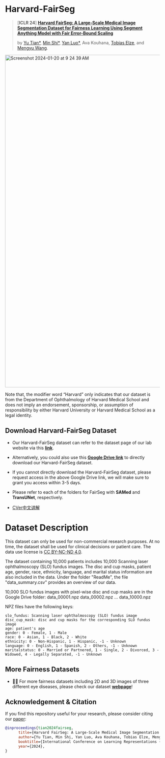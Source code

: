 # Harvard-FairSeg
> [**ICLR 24**] [**Harvard FairSeg: A Large-Scale Medical Image Segmentation Dataset for Fairness Learning Using Segment Anything Model with Fair Error-Bound Scaling**](https://arxiv.org/pdf/2311.02189.pdf)
>
> by [Yu Tian*](https://yutianyt.com/), [Min Shi*](https://shiminxst.github.io/index.html), [Yan Luo*](https://luoyan407.github.io/), Ava Kouhana, [Tobias Elze](http://www.tobias-elze.de/), and [Mengyu Wang](https://ophai.hms.harvard.edu/team/dr-wang/).
>
<img width="1081" alt="Screenshot 2024-01-20 at 9 24 39 AM" src="https://github.com/Harvard-Ophthalmology-AI-Lab/Harvard-FairSeg/assets/19222962/176cd0d2-f3ec-4ac2-a0cb-65d66574f25b">

Note that, the modifier word “Harvard” only indicates that our dataset is from the Department of Ophthalmology of Harvard Medical School and does not imply an endorsement, sponsorship, or assumption of responsibility by either Harvard University or Harvard Medical School as a legal identity.

## Download Harvard-FairSeg Dataset
* Our Harvard-FairSeg dataset can refer to the dataset page of our lab website via this [**link**](https://ophai.hms.harvard.edu/datasets/harvard-fairseg10k/).

* Alternatively, you could also use this [**Google Drive link**](https://drive.google.com/drive/u/1/folders/1tyhEhYHR88gFkVzLkJI4gE1BoOHoHdWZ) to directly download our Harvard-FairSeg dataset.

* If you cannot directly download the Harvard-FairSeg dataset, please request access in the above Google Drive link, we will make sure to grant you access within 3-5 days. 

* Please refer to each of the folders for FairSeg with **SAMed** and **TransUNet**, respectively. 

* [CVer中文讲解](https://zhuanlan.zhihu.com/p/680169908)

  
# Dataset Description

This dataset can only be used for non-commercial research purposes. At no time, the dataset shall be used for clinical decisions or patient care. The data use license is [CC BY-NC-ND 4.0](https://creativecommons.org/licenses/by-nc-nd/4.0/).

The dataset containing 10,000 patients includes 10,000 Scanning laser ophthalmoscopy (SLO) fundus images. The disc and cup masks, patient age, gender, race, ethnicity, language, and marital status information are also included in the data. Under the folder "ReadMe", the file "data_summary.csv" provides an overview of our data.

10,000 SLO fundus images with pixel-wise disc and cup masks are in the Google Drive folder:
data_00001.npz
data_00002.npz
...
data_10000.npz

NPZ files have the following keys:
```    
slo_fundus: Scanning laser ophthalmoscopy (SLO) fundus image
disc_cup_mask: disc and cup masks for the corresponding SLO fundus image
age: patient's age
gender: 0 - Female, 1 - Male
race: 0 - Asian, 1 - Black, 2 - White
ethnicity: 0 - Non-Hispanic, 1 - Hispanic, -1 - Unknown
language: 0 - English, 1 - Spanish, 2 - Others, -1 - Unknown
maritalstatus: 0 - Married or Partnered, 1 - Single, 2 - Divorced, 3 - Widowed, 4 - Legally Separated, -1 - Unknown
```


## More Fairness Datasets

* :beers::beers: For more fairness datasets including 2D and 3D images of three different eye diseases, please check our dataset [**webpage**](https://ophai.hms.harvard.edu/datasets/)!

## Acknowledgement & Citation


If you find this repository useful for your research, please consider citing our [paper](https://arxiv.org/abs/2311.02189):

```bibtex
@inproceedings{tian2024fairseg,
      title={Harvard FairSeg: A Large-Scale Medical Image Segmentation Dataset for Fairness Learning Using Segment Anything Model with Fair Error-Bound Scaling}, 
      author={Yu Tian, Min Shi, Yan Luo, Ava Kouhana, Tobias Elze, Mengyu Wang},
      booktitle={International Conference on Learning Representations (ICLR)},
      year={2024},
}
